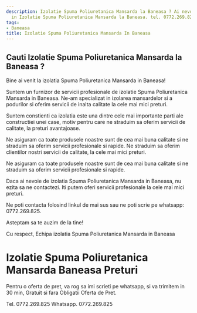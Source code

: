 ```yaml
---
description: Izolatie Spuma Poliuretanica Mansarda la Baneasa ? Ai nevoie de un profesionist
  in Izolatie Spuma Poliuretanica Mansarda la Baneasa. tel. 0772.269.825
tags:
- Baneasa
title: Izolatie Spuma Poliuretanica Mansarda In Baneasa
---
```



## Cauti Izolatie Spuma Poliuretanica Mansarda la Baneasa ?

Bine ai venit la izolatia Spuma Poliuretanica Mansarda in Baneasa!

Suntem un furnizor de servicii profesionale de izolatie Spuma Poliuretanica Mansarda in Baneasa. Ne-am specializat in izolarea mansardelor si a podurilor si oferim servicii de inalta calitate la cele mai mici preturi.

Suntem constienti ca izolatia este una dintre cele mai importante parti ale constructiei unei case, motiv pentru care ne straduim sa oferim servicii de calitate, la preturi avantajoase.

Ne asiguram ca toate produsele noastre sunt de cea mai buna calitate si ne straduim sa oferim servicii profesionale si rapide. Ne straduim sa oferim clientilor nostri servicii de calitate, la cele mai mici preturi.

Ne asiguram ca toate produsele noastre sunt de cea mai buna calitate si ne straduim sa oferim servicii profesionale si rapide.

Daca ai nevoie de izolatia Spuma Poliuretanica Mansarda in Baneasa, nu ezita sa ne contactezi. Iti putem oferi servicii profesionale la cele mai mici preturi. 

Ne poti contacta folosind linkul de mai sus sau ne poti scrie pe whatsapp: 0772.269.825.

Asteptam sa te auzim de la tine! 

Cu respect,
Echipa izolatia Spuma Poliuretanica Mansarda in Baneasa

# Izolatie Spuma Poliuretanica Mansarda Baneasa Preturi
Pentru o oferta de pret, va rog sa imi scrieti pe whatsapp, si va trimitem in 30 min, Gratuit si fara Obligatii Oferta de Pret.

Tel. 0772.269.825
Whatsapp. 0772.269.825